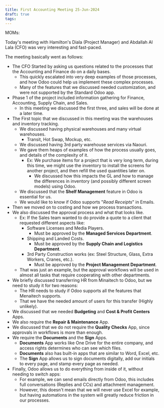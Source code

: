 ```yaml
---
title: First Accounting Meeting 25-Jun-2024
draft: true
tags:
---
```

MOMs:

Today's meeting with Hamilton's Diala (Project Manager) and Abdallah Al Lala (CFO) was very interesting and fast-paced.

The meeting basically went as follows:
- The CFO Started by asking us questions related to the processes that the Accounting and Finance do on a daily bases.
	- This quickly escalated into very deep examples of those processes, and how Odoo could help us implement these complex processes.
	- Many of the features that we discussed needed customization, and were not supported by the Standard Odoo app.
- Phase 1 of the project included information gathering for Finance, Accounting, Supply Chain, and Sales.
	- In this meeting we discussed the first three, and sales will be done at a later time.
- The First topic that we discussed in this meeting was the warehouses and inventory tracking.
	- We discussed having physical warehouses and many virtual warehouses.
		- Transit, Hot Swap, Mockup, etc.
	- We discussed having 3rd party warehouse services via Naouri.
	- We gave them heaps of examples of how the process usually goes, and details of the complexity of it.
		- Ex: We purchase items for a project that is very long term, during this time, we might use the inventory to install the screens for another project, and then refill the used quantities later on.
			- We discussed how this impacts the GL and how to manage the differences in inventory (and possibly different screen models) using Odoo.
	- We discussed that the **Shelf Management** feature in Odoo is essential for us.
	- We would like to know if Odoo supports "*Read Receipts*" in Emails.
- Then we moved on to costing and how we process transactions.
- We also discussed the approval process and what that looks like.
	- Ex: If the Sales team wanted to do provide a quote to a client that requested different aspects like:
		- Software Licenses and Media Players.
			- Must be approved by the **Managed Services Department**.
		- Shipping and Landed Costs.
			- Must be approved by the **Supply Chain and Logistics Department**.
		- 3rd Party Construction works (ex: Steel Structure, Glass, Extra Workers, Cranes, etc.).
			- Must be approved by the **Project Management Department**.
	- That was just an example, but the approval workflows will be used in almost all tasks that require cooperating with other departments.
- We briefly discussed transferring HR from Minaitech to Odoo, but we need to study it for two reasons:
	- The HR needs to study if Odoo supports all the features that Menaitech supports.
	- That we have the needed amount of users for this transfer (Highly unlikely).
- We discussed that we needed **Budgeting** and **Cost & Profit Centers** Apps.
- We also require the **Repair & Maintenance** App.
- We discussed that we do not require the **Quality Checks** App, since approvals in workflows is more than enough.
- We require the **Documents** and the **Sign** Apps.
	- **Documents** App works like One Drive for the entire company, and access rights determines who can see which files.
	- **Documents** also has built-in apps that are similar to Word, Excel, etc.
	- The **Sign** App allows us to sign documents digitally, add our initials to every page, and stamp every page as needed.
- Finally, Odoo allows us to do everything from inside of it, without needing to switch apps:
	- For example, we can send emails directly from Odoo, this includes full conversations (Replies and CCs) and attachment management.
	- However, this doesn't mean that we will never use Excel for example, but having automations in the system will greatly reduce friction in our processes.

